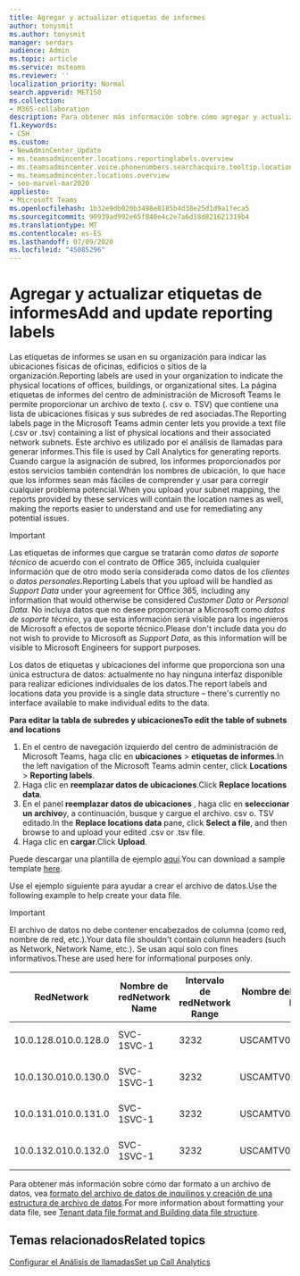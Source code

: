 ```yaml
---
title: Agregar y actualizar etiquetas de informes
author: tonysmit
ms.author: tonysmit
manager: serdars
audience: Admin
ms.topic: article
ms.service: msteams
ms.reviewer: ''
localization_priority: Normal
search.appverid: MET150
ms.collection:
- M365-collaboration
description: Para obtener más información sobre cómo agregar y actualizar etiquetas de informes, cargue un archivo de texto que contenga una lista de ubicaciones físicas y subredes asociadas.
f1.keywords:
- CSH
ms.custom:
- NewAdminCenter_Update
- ms.teamsadmincenter.locations.reportinglabels.overview
- ms.teamsadmincenter.voice.phonenumbers.searchacquire.tooltip.location
- ms.teamsadmincenter.locations.overview
- seo-marvel-mar2020
appliesto:
- Microsoft Teams
ms.openlocfilehash: 1b32e9db020b3498e8185b4d38e25d1d9a1feca5
ms.sourcegitcommit: 90939ad992e65f840e4c2e7a6d18d821621319b4
ms.translationtype: MT
ms.contentlocale: es-ES
ms.lasthandoff: 07/09/2020
ms.locfileid: "45085296"
---
```

<a name="add-and-update-reporting-labels"></a><span data-ttu-id="da55e-103">Agregar y actualizar etiquetas de informes</span><span class="sxs-lookup"><span data-stu-id="da55e-103">Add and update reporting labels</span></span>
============================

<span data-ttu-id="da55e-104">Las etiquetas de informes se usan en su organización para indicar las ubicaciones físicas de oficinas, edificios o sitios de la organización.</span><span class="sxs-lookup"><span data-stu-id="da55e-104">Reporting labels are used in your organization to indicate the physical locations of offices, buildings, or organizational sites.</span></span> <span data-ttu-id="da55e-105">La página etiquetas de informes del centro de administración de Microsoft Teams le permite proporcionar un archivo de texto (. csv o. TSV) que contiene una lista de ubicaciones físicas y sus subredes de red asociadas.</span><span class="sxs-lookup"><span data-stu-id="da55e-105">The Reporting labels page in the Microsoft Teams admin center lets you provide a text file (.csv or .tsv) containing a list of physical locations and their associated network subnets.</span></span> <span data-ttu-id="da55e-106">Este archivo es utilizado por el análisis de llamadas para generar informes.</span><span class="sxs-lookup"><span data-stu-id="da55e-106">This file is used by Call Analytics for generating reports.</span></span> <span data-ttu-id="da55e-107">Cuando cargue la asignación de subred, los informes proporcionados por estos servicios también contendrán los nombres de ubicación, lo que hace que los informes sean más fáciles de comprender y usar para corregir cualquier problema potencial.</span><span class="sxs-lookup"><span data-stu-id="da55e-107">When you upload your subnet mapping, the reports provided by these services will contain the location names as well, making the reports easier to understand and use for remediating any potential issues.</span></span>

> [!IMPORTANT]
> <span data-ttu-id="da55e-108">Las etiquetas de informes que cargue se tratarán como *datos de soporte técnico* de acuerdo con el contrato de Office 365, incluida cualquier información que de otro modo sería considerada como datos de los *clientes* o *datos personales*.</span><span class="sxs-lookup"><span data-stu-id="da55e-108">Reporting Labels that you upload will be handled as *Support Data* under your agreement for Office 365, including any information that would otherwise be considered *Customer Data* or *Personal Data*.</span></span> <span data-ttu-id="da55e-109">No incluya datos que no desee proporcionar a Microsoft como *datos de soporte técnico*, ya que esta información será visible para los ingenieros de Microsoft a efectos de soporte técnico.</span><span class="sxs-lookup"><span data-stu-id="da55e-109">Please don't include data you do not wish to provide to Microsoft as *Support Data*, as this information will be visible to Microsoft Engineers for support purposes.</span></span>

<span data-ttu-id="da55e-110">Los datos de etiquetas y ubicaciones del informe que proporciona son una única estructura de datos: actualmente no hay ninguna interfaz disponible para realizar ediciones individuales de los datos.</span><span class="sxs-lookup"><span data-stu-id="da55e-110">The report labels and locations data you provide is a single data structure – there's currently no interface available to make individual edits to the data.</span></span>

<span data-ttu-id="da55e-111">**Para editar la tabla de subredes y ubicaciones**</span><span class="sxs-lookup"><span data-stu-id="da55e-111">**To edit the table of subnets and locations**</span></span>

1. <span data-ttu-id="da55e-112">En el centro de navegación izquierdo del centro de administración de Microsoft Teams, haga clic en **ubicaciones**  >  **etiquetas de informes**.</span><span class="sxs-lookup"><span data-stu-id="da55e-112">In the left navigation of the Microsoft Teams admin center, click **Locations** > **Reporting labels**.</span></span>
2. <span data-ttu-id="da55e-113">Haga clic en **reemplazar datos de ubicaciones**.</span><span class="sxs-lookup"><span data-stu-id="da55e-113">Click **Replace locations data**.</span></span>
3. <span data-ttu-id="da55e-114">En el panel **reemplazar datos de ubicaciones** , haga clic en **seleccionar un archivo**y, a continuación, busque y cargue el archivo. csv o. TSV editado.</span><span class="sxs-lookup"><span data-stu-id="da55e-114">In the **Replace locations data** pane, click **Select a file**, and then browse to and upload your edited .csv or .tsv file.</span></span>
4. <span data-ttu-id="da55e-115">Haga clic en **cargar**.</span><span class="sxs-lookup"><span data-stu-id="da55e-115">Click **Upload**.</span></span>

<span data-ttu-id="da55e-116">Puede descargar una plantilla de ejemplo [aquí](https://github.com/MicrosoftDocs/OfficeDocs-SkypeForBusiness/blob/live/Teams/downloads/locations-template.zip?raw=true).</span><span class="sxs-lookup"><span data-stu-id="da55e-116">You can download a sample template [here](https://github.com/MicrosoftDocs/OfficeDocs-SkypeForBusiness/blob/live/Teams/downloads/locations-template.zip?raw=true).</span></span>

<span data-ttu-id="da55e-117">Use el ejemplo siguiente para ayudar a crear el archivo de datos.</span><span class="sxs-lookup"><span data-stu-id="da55e-117">Use the following example to help create your data file.</span></span>

> [!IMPORTANT]
> <span data-ttu-id="da55e-118">El archivo de datos no debe contener encabezados de columna (como red, nombre de red, etc.).</span><span class="sxs-lookup"><span data-stu-id="da55e-118">Your data file shouldn't contain column headers (such as Network, Network Name, etc.).</span></span> <span data-ttu-id="da55e-119">Se usan aquí solo con fines informativos.</span><span class="sxs-lookup"><span data-stu-id="da55e-119">These are used here for informational purposes only.</span></span> <br>

|<span data-ttu-id="da55e-120">Red</span><span class="sxs-lookup"><span data-stu-id="da55e-120">Network</span></span>|<span data-ttu-id="da55e-121">Nombre de red</span><span class="sxs-lookup"><span data-stu-id="da55e-121">Network Name</span></span>|<span data-ttu-id="da55e-122">Intervalo de red</span><span class="sxs-lookup"><span data-stu-id="da55e-122">Network Range</span></span>|<span data-ttu-id="da55e-123">Nombre del edificio</span><span class="sxs-lookup"><span data-stu-id="da55e-123">Building Name</span></span>|<span data-ttu-id="da55e-124">Tipo de propiedad</span><span class="sxs-lookup"><span data-stu-id="da55e-124">Ownership Type</span></span>|<span data-ttu-id="da55e-125">Tipo de edificio</span><span class="sxs-lookup"><span data-stu-id="da55e-125">Building Type</span></span>|<span data-ttu-id="da55e-126">Tipo de edificio de Office</span><span class="sxs-lookup"><span data-stu-id="da55e-126">Building Office Type</span></span>|<span data-ttu-id="da55e-127">Ciudad</span><span class="sxs-lookup"><span data-stu-id="da55e-127">City</span></span>|<span data-ttu-id="da55e-128">Código postal</span><span class="sxs-lookup"><span data-stu-id="da55e-128">Zip Code</span></span>|<span data-ttu-id="da55e-129">Tercer</span><span class="sxs-lookup"><span data-stu-id="da55e-129">Country</span></span>|<span data-ttu-id="da55e-130">Estado</span><span class="sxs-lookup"><span data-stu-id="da55e-130">State</span></span>|<span data-ttu-id="da55e-131">Region</span><span class="sxs-lookup"><span data-stu-id="da55e-131">Region</span></span>|<span data-ttu-id="da55e-132">Inside Corp</span><span class="sxs-lookup"><span data-stu-id="da55e-132">Inside Corp</span></span>|<span data-ttu-id="da55e-133">Expressroute</span><span class="sxs-lookup"><span data-stu-id="da55e-133">Express Route</span></span>|
|-|-|-|-|-|-|-|-|-|-|-|-|-|-|
|<span data-ttu-id="da55e-134">10.0.128.0</span><span class="sxs-lookup"><span data-stu-id="da55e-134">10.0.128.0</span></span>    |<span data-ttu-id="da55e-135">SVC-1</span><span class="sxs-lookup"><span data-stu-id="da55e-135">SVC-1</span></span>|<span data-ttu-id="da55e-136">32</span><span class="sxs-lookup"><span data-stu-id="da55e-136">32</span></span>|<span data-ttu-id="da55e-137">USCAMTV001</span><span class="sxs-lookup"><span data-stu-id="da55e-137">USCAMTV001</span></span>|<span data-ttu-id="da55e-138">Contoso alquilado RE&F</span><span class="sxs-lookup"><span data-stu-id="da55e-138">Contoso Leased RE&F</span></span>|<span data-ttu-id="da55e-139">Office</span><span class="sxs-lookup"><span data-stu-id="da55e-139">Office</span></span>|<span data-ttu-id="da55e-140">RE&F</span><span class="sxs-lookup"><span data-stu-id="da55e-140">RE&F</span></span>|<span data-ttu-id="da55e-141">Vista de montaña</span><span class="sxs-lookup"><span data-stu-id="da55e-141">Mountain View</span></span>|<span data-ttu-id="da55e-142">94043</span><span class="sxs-lookup"><span data-stu-id="da55e-142">94043</span></span>|<span data-ttu-id="da55e-143">DÉJEN</span><span class="sxs-lookup"><span data-stu-id="da55e-143">US</span></span>|<span data-ttu-id="da55e-144">CA</span><span class="sxs-lookup"><span data-stu-id="da55e-144">CA</span></span>|<span data-ttu-id="da55e-145">DÉJEN</span><span class="sxs-lookup"><span data-stu-id="da55e-145">US</span></span>|<span data-ttu-id="da55e-146">1</span><span class="sxs-lookup"><span data-stu-id="da55e-146">1</span></span>|<span data-ttu-id="da55e-147">1</span><span class="sxs-lookup"><span data-stu-id="da55e-147">1</span></span>|
|<span data-ttu-id="da55e-148">10.0.130.0</span><span class="sxs-lookup"><span data-stu-id="da55e-148">10.0.130.0</span></span>    |<span data-ttu-id="da55e-149">SVC-1</span><span class="sxs-lookup"><span data-stu-id="da55e-149">SVC-1</span></span>|<span data-ttu-id="da55e-150">32</span><span class="sxs-lookup"><span data-stu-id="da55e-150">32</span></span>|<span data-ttu-id="da55e-151">USCAMTV001</span><span class="sxs-lookup"><span data-stu-id="da55e-151">USCAMTV001</span></span>|<span data-ttu-id="da55e-152">Contoso alquilado RE&F</span><span class="sxs-lookup"><span data-stu-id="da55e-152">Contoso Leased RE&F</span></span>|<span data-ttu-id="da55e-153">Office</span><span class="sxs-lookup"><span data-stu-id="da55e-153">Office</span></span>|<span data-ttu-id="da55e-154">RE&F</span><span class="sxs-lookup"><span data-stu-id="da55e-154">RE&F</span></span>|<span data-ttu-id="da55e-155">Vista de montaña</span><span class="sxs-lookup"><span data-stu-id="da55e-155">Mountain View</span></span>|<span data-ttu-id="da55e-156">94043</span><span class="sxs-lookup"><span data-stu-id="da55e-156">94043</span></span>|<span data-ttu-id="da55e-157">DÉJEN</span><span class="sxs-lookup"><span data-stu-id="da55e-157">US</span></span>|<span data-ttu-id="da55e-158">CA</span><span class="sxs-lookup"><span data-stu-id="da55e-158">CA</span></span>|<span data-ttu-id="da55e-159">DÉJEN</span><span class="sxs-lookup"><span data-stu-id="da55e-159">US</span></span>|<span data-ttu-id="da55e-160">1</span><span class="sxs-lookup"><span data-stu-id="da55e-160">1</span></span>|<span data-ttu-id="da55e-161">1</span><span class="sxs-lookup"><span data-stu-id="da55e-161">1</span></span>|
|<span data-ttu-id="da55e-162">10.0.131.0</span><span class="sxs-lookup"><span data-stu-id="da55e-162">10.0.131.0</span></span>    |<span data-ttu-id="da55e-163">SVC-1</span><span class="sxs-lookup"><span data-stu-id="da55e-163">SVC-1</span></span>|<span data-ttu-id="da55e-164">32</span><span class="sxs-lookup"><span data-stu-id="da55e-164">32</span></span>|<span data-ttu-id="da55e-165">USCAMTV001</span><span class="sxs-lookup"><span data-stu-id="da55e-165">USCAMTV001</span></span>|<span data-ttu-id="da55e-166">Contoso alquilado RE&F</span><span class="sxs-lookup"><span data-stu-id="da55e-166">Contoso Leased RE&F</span></span>|<span data-ttu-id="da55e-167">Office</span><span class="sxs-lookup"><span data-stu-id="da55e-167">Office</span></span>|<span data-ttu-id="da55e-168">RE&F</span><span class="sxs-lookup"><span data-stu-id="da55e-168">RE&F</span></span>|<span data-ttu-id="da55e-169">Vista de montaña</span><span class="sxs-lookup"><span data-stu-id="da55e-169">Mountain View</span></span>|<span data-ttu-id="da55e-170">94043</span><span class="sxs-lookup"><span data-stu-id="da55e-170">94043</span></span>|<span data-ttu-id="da55e-171">DÉJEN</span><span class="sxs-lookup"><span data-stu-id="da55e-171">US</span></span>|<span data-ttu-id="da55e-172">CA</span><span class="sxs-lookup"><span data-stu-id="da55e-172">CA</span></span>|<span data-ttu-id="da55e-173">DÉJEN</span><span class="sxs-lookup"><span data-stu-id="da55e-173">US</span></span>|<span data-ttu-id="da55e-174">1</span><span class="sxs-lookup"><span data-stu-id="da55e-174">1</span></span>|<span data-ttu-id="da55e-175">1</span><span class="sxs-lookup"><span data-stu-id="da55e-175">1</span></span>|
|<span data-ttu-id="da55e-176">10.0.132.0</span><span class="sxs-lookup"><span data-stu-id="da55e-176">10.0.132.0</span></span>    |<span data-ttu-id="da55e-177">SVC-1</span><span class="sxs-lookup"><span data-stu-id="da55e-177">SVC-1</span></span>|<span data-ttu-id="da55e-178">32</span><span class="sxs-lookup"><span data-stu-id="da55e-178">32</span></span>|<span data-ttu-id="da55e-179">USCAMTV001</span><span class="sxs-lookup"><span data-stu-id="da55e-179">USCAMTV001</span></span>|<span data-ttu-id="da55e-180">Contoso alquilado RE&F</span><span class="sxs-lookup"><span data-stu-id="da55e-180">Contoso Leased RE&F</span></span>|<span data-ttu-id="da55e-181">Office</span><span class="sxs-lookup"><span data-stu-id="da55e-181">Office</span></span>|<span data-ttu-id="da55e-182">RE&F</span><span class="sxs-lookup"><span data-stu-id="da55e-182">RE&F</span></span>|<span data-ttu-id="da55e-183">Vista de montaña</span><span class="sxs-lookup"><span data-stu-id="da55e-183">Mountain View</span></span>|<span data-ttu-id="da55e-184">94043</span><span class="sxs-lookup"><span data-stu-id="da55e-184">94043</span></span>|<span data-ttu-id="da55e-185">DÉJEN</span><span class="sxs-lookup"><span data-stu-id="da55e-185">US</span></span>|<span data-ttu-id="da55e-186">CA</span><span class="sxs-lookup"><span data-stu-id="da55e-186">CA</span></span>|<span data-ttu-id="da55e-187">DÉJEN</span><span class="sxs-lookup"><span data-stu-id="da55e-187">US</span></span>|<span data-ttu-id="da55e-188">1</span><span class="sxs-lookup"><span data-stu-id="da55e-188">1</span></span>|<span data-ttu-id="da55e-189">1</span><span class="sxs-lookup"><span data-stu-id="da55e-189">1</span></span>|

<span data-ttu-id="da55e-190">Para obtener más información sobre cómo dar formato a un archivo de datos, vea [formato del archivo de datos de inquilinos y creación de una estructura de archivo de datos](CQD-upload-tenant-building-data.md#upload-building-data-file).</span><span class="sxs-lookup"><span data-stu-id="da55e-190">For more information about formatting your data file, see [Tenant data file format and Building data file structure](CQD-upload-tenant-building-data.md#upload-building-data-file).</span></span>

## <a name="related-topics"></a><span data-ttu-id="da55e-191">Temas relacionados</span><span class="sxs-lookup"><span data-stu-id="da55e-191">Related topics</span></span>

[<span data-ttu-id="da55e-192">Configurar el Análisis de llamadas</span><span class="sxs-lookup"><span data-stu-id="da55e-192">Set up Call Analytics</span></span>](set-up-call-analytics.md)
